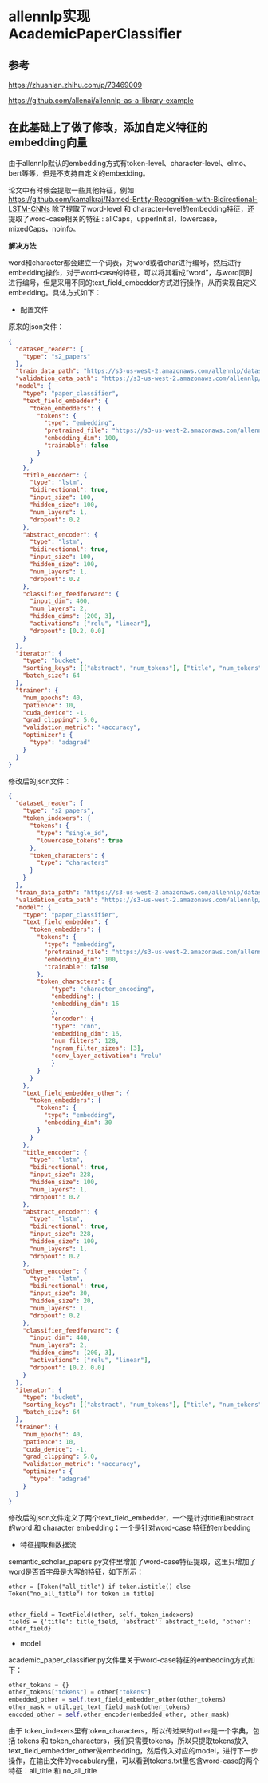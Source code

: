 allennlp实现AcademicPaperClassifier
==================================

## 参考

https://zhuanlan.zhihu.com/p/73469009

https://github.com/allenai/allennlp-as-a-library-example


## 在此基础上了做了修改，添加自定义特征的embedding向量

由于allennlp默认的embedding方式有token-level、character-level、elmo、bert等等，但是不支持自定义的embedding。

论文中有时候会提取一些其他特征，例如 https://github.com/kamalkraj/Named-Entity-Recognition-with-Bidirectional-LSTM-CNNs 除了提取了word-level 和 character-level的embedding特征，还提取了word-case相关的特征 : allCaps，upperInitial，lowercase，mixedCaps，noinfo。

**解决方法**

word和character都会建立一个词表，对word或者char进行编号，然后进行embedding操作，对于word-case的特征，可以将其看成“word”，与word同时进行编号，但是采用不同的text_field_embedder方式进行操作，从而实现自定义embedding。具体方式如下：

- 配置文件

原来的json文件：

```json
{
  "dataset_reader": {
    "type": "s2_papers"
  },
  "train_data_path": "https://s3-us-west-2.amazonaws.com/allennlp/datasets/academic-papers-example/train.jsonl",
  "validation_data_path": "https://s3-us-west-2.amazonaws.com/allennlp/datasets/academic-papers-example/dev.jsonl",
  "model": {
    "type": "paper_classifier",
    "text_field_embedder": {
      "token_embedders": {
        "tokens": {
          "type": "embedding",
          "pretrained_file": "https://s3-us-west-2.amazonaws.com/allennlp/datasets/glove/glove.6B.100d.txt.gz",
          "embedding_dim": 100,
          "trainable": false
        }
      }
    },
    "title_encoder": {
      "type": "lstm",
      "bidirectional": true,
      "input_size": 100,
      "hidden_size": 100,
      "num_layers": 1,
      "dropout": 0.2
    },
    "abstract_encoder": {
      "type": "lstm",
      "bidirectional": true,
      "input_size": 100,
      "hidden_size": 100,
      "num_layers": 1,
      "dropout": 0.2
    },
    "classifier_feedforward": {
      "input_dim": 400,
      "num_layers": 2,
      "hidden_dims": [200, 3],
      "activations": ["relu", "linear"],
      "dropout": [0.2, 0.0]
    }
  },
  "iterator": {
    "type": "bucket",
    "sorting_keys": [["abstract", "num_tokens"], ["title", "num_tokens"]],
    "batch_size": 64
  },
  "trainer": {
    "num_epochs": 40,
    "patience": 10,
    "cuda_device": -1,
    "grad_clipping": 5.0,
    "validation_metric": "+accuracy",
    "optimizer": {
      "type": "adagrad"
    }
  }
}
```

修改后的json文件：

```json
{
  "dataset_reader": {
    "type": "s2_papers",
    "token_indexers": {
      "tokens": {
        "type": "single_id",
        "lowercase_tokens": true
      },
      "token_characters": {
        "type": "characters"
      }
    }
  },
  "train_data_path": "https://s3-us-west-2.amazonaws.com/allennlp/datasets/academic-papers-example/train.jsonl",
  "validation_data_path": "https://s3-us-west-2.amazonaws.com/allennlp/datasets/academic-papers-example/dev.jsonl",
  "model": {
    "type": "paper_classifier",
    "text_field_embedder": {
      "token_embedders": {
        "tokens": {
          "type": "embedding",
          "pretrained_file": "https://s3-us-west-2.amazonaws.com/allennlp/datasets/glove/glove.6B.100d.txt.gz",
          "embedding_dim": 100,
          "trainable": false
        },
        "token_characters": {
            "type": "character_encoding",
            "embedding": {
            "embedding_dim": 16
            },
            "encoder": {
            "type": "cnn",
            "embedding_dim": 16,
            "num_filters": 128,
            "ngram_filter_sizes": [3],
            "conv_layer_activation": "relu"
            }
        }
      }
    },
    "text_field_embedder_other": {
      "token_embedders": {
        "tokens": {
          "type": "embedding",
          "embedding_dim": 30
        }
      }
    },
    "title_encoder": {
      "type": "lstm",
      "bidirectional": true,
      "input_size": 228,
      "hidden_size": 100,
      "num_layers": 1,
      "dropout": 0.2
    },
    "abstract_encoder": {
      "type": "lstm",
      "bidirectional": true,
      "input_size": 228,
      "hidden_size": 100,
      "num_layers": 1,
      "dropout": 0.2
    },
    "other_encoder": {
      "type": "lstm",
      "bidirectional": true,
      "input_size": 30,
      "hidden_size": 20,
      "num_layers": 1,
      "dropout": 0.2
    },
    "classifier_feedforward": {
      "input_dim": 440,
      "num_layers": 2,
      "hidden_dims": [200, 3],
      "activations": ["relu", "linear"],
      "dropout": [0.2, 0.0]
    }
  },
  "iterator": {
    "type": "bucket",
    "sorting_keys": [["abstract", "num_tokens"], ["title", "num_tokens"]],
    "batch_size": 64
  },
  "trainer": {
    "num_epochs": 40,
    "patience": 10,
    "cuda_device": -1,
    "grad_clipping": 5.0,
    "validation_metric": "+accuracy",
    "optimizer": {
      "type": "adagrad"
    }
  }
}

```

修改后的json文件定义了两个text_field_embedder，一个是针对title和abstract的word 和 character embedding；一个是针对word-case 特征的embedding


- 特征提取和数据流

semantic_scholar_papers.py文件里增加了word-case特征提取，这里只增加了word是否首字母是大写的特征，如下所示：

```
other = [Token("all_title") if token.istitle() else Token("no_all_title") for token in title]


other_field = TextField(other, self._token_indexers)
fields = {'title': title_field, 'abstract': abstract_field, 'other': other_field}
```

- model

academic_paper_classifier.py文件里关于word-case特征的embedding方式如下：

```python
other_tokens = {}
other_tokens["tokens"] = other["tokens"]
embedded_other = self.text_field_embedder_other(other_tokens)
other_mask = util.get_text_field_mask(other_tokens)
encoded_other = self.other_encoder(embedded_other, other_mask)
```

由于 token_indexers里有token_characters，所以传过来的other是一个字典，包括 tokens 和 token_characters，我们只需要tokens，所以只提取tokens放入text_field_embedder_other做embedding，然后传入对应的model，进行下一步操作，在输出文件的vocabulary里，可以看到tokens.txt里包含word-case的两个特征：all_title 和 no_all_title
